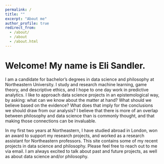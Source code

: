 ```yaml
---
permalink: /
title: ""
excerpt: "About me"
author_profile: true
redirect_from: 
  - /about/
  - /about
  - /about.html
---
```

# Welcome! My name is Eli Sandler. 

I am a candidate for bachelor’s degrees in data science and philosophy at Northeastern University. I study and research machine learning, game theory, and descriptive ethics, and I hope to one day work in predictive analytics. I like to approach data science projects in an epistemological way, by asking: what can we know about the matter at hand? What should we believe based on the evidence? What does that imply for the conclusions we should draw from our analysis? I believe that there is more of an overlap between philosophy and data science than is commonly thought, and that making those connections can be invaluable.

In my first two years at Northeastern, I have studied abroad in London, won an award to support my research projects, and worked as a research assistant for Northeastern professors. This site contains some of my recent projects in data science and philosophy. Please feel free to reach out to me via email. I am always excited to talk about past and future projects, as well as about data science and/or philosophy. 
